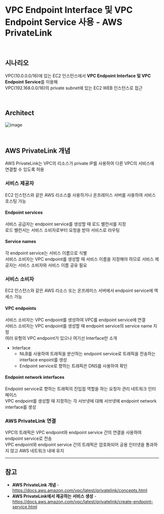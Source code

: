 # VPC Endpoint Interface 및 VPC Endpoint Service 사용 - AWS PrivateLink

<br>

## 시나리오
VPC(10.0.0.0/16)에 있는 EC2 인스턴스에서 **VPC Endpoint Interface 및 VPC Endpoint Service**를 이용해  
VPC(192.168.0.0/16)의 private subnet에 있는 EC2 WEB 인스턴스로 접근

<br>

## Architect
![image](https://user-images.githubusercontent.com/46125158/208239555-9c0f29b1-6abc-4a67-b5e3-c6e3eb52653a.png)

<br>

## AWS PrivateLink 개념
AWS PrivateLink는 VPC의 리소스가 private IP를 사용하여 다른 VPC의 서비스에 연결할 수 있도록 허용

### 서비스 제공자
EC2 인스턴스와 같은 AWS 리소스를 사용하거나 온프레미스 서버를 사용하여 서비스 호스팅 가능

#### Endpoint services
서비스 공급자는 endpoint service를 생성할 때 로드 밸런서를 지정  
로드 밸런서는 서비스 소비자로부터 요청을 받아 서비스로 라우팅

#### Service names
각 endpoint service는 서비스 이름으로 식별  
서비스 소비자는 VPC endpoint를 생성할 때 서비스 이름을 지정해야 하므로 서비스 제공자는 서비스 소비자와 서비스 이름 공유 필요

### 서비스 소비자
EC2 인스턴스와 같은 AWS 리소스 또는 온프레미스 서버에서 endpoint service에 액세스 가능

#### VPC endpoints
서비스 소비자는 VPC endpoint를 생성하여 VPC를 endpoint service에 연결  
서비스 소비자는 VPC endpoint를 생성할 때 endpoint service의 service name 지정  
여러 유형의 VPC endpoint가 있으나 여기선 Interface만 소개

- Interface
  - NLB를 사용하여 트래픽을 분산하는 endpoint service로 트래픽을 전송하는 interface enpoint를 생성
  - Endpoint service로 향하는 트래픽은 DNS를 사용하여 확인

#### Endpoint network interfaces
Endpoint service로 향하는 트래픽의 진입점 역할을 하는 요청자 관리 네트워크 인터페이스  
VPC endpoint를 생성할 때 지정하는 각 서브넷에 대해 서브넷에 endpoint network interface를 생성

### AWS PrivateLink 연결
VPC의 트래픽은 VPC endpoint와 endpoint service 간의 연결을 사용하여 endpoint service로 전송  
VPC endpoint와 endpoint service 간의 트래픽은 암호화되어 공용 인터넷을 통과하지 않고 AWS 네트워크 내에 유지

<hr>

## 참고
- **AWS PrivateLink 개념** - https://docs.aws.amazon.com/vpc/latest/privatelink/concepts.html
- **AWS PrivateLink에서 제공하는 서비스 생성** - https://docs.aws.amazon.com/vpc/latest/privatelink/create-endpoint-service.html

